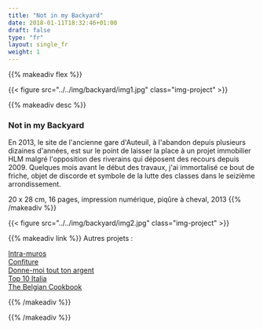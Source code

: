 ```yaml
---
title: "Not in my Backyard"
date: 2018-01-11T18:32:46+01:00
draft: false
type: "fr"
layout: single_fr
weight: 1
---
```


{{% makeadiv flex %}}

{{< figure src="../../img/backyard/img1.jpg" class="img-project" >}}

{{% makeadiv desc %}}
### Not in my Backyard

En 2013, le site de l'ancienne gare d'Auteuil, à l'abandon depuis plusieurs dizaines d'années, est sur le point de laisser la place à un projet immobilier HLM malgré l'opposition des riverains qui déposent des recours depuis 2009. Quelques mois avant le début des travaux, j'ai immortalisé ce bout de friche, objet de discorde et symbole de la lutte des classes dans le seizième arrondissement.

20 x 28 cm, 16 pages, impression numérique, piqûre à cheval, 2013
{{% /makeadiv %}}

{{< figure src="../../img/backyard/img2.jpg" class="img-project" >}}

{{% makeadiv link %}}
Autres projets :

[Intra-muros](https://carolinesorin.com/fr/intramuros)  
[Confiture](https://carolinesorin.com/fr/confiture)  
[Donne-moi tout ton argent](https://carolinesorin.com/fr/argent)  
[Top 10 Italia](https://carolinesorin.com/fr/italia)  
[The Belgian Cookbook](https://carolinesorin.com/fr/belgian)

{{% /makeadiv %}}

{{% /makeadiv %}}